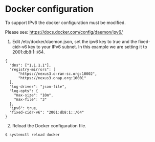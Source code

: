 # Docker configuration

To support IPv6 the docker configuration must be modified. 

Please see:
https://docs.docker.com/config/daemon/ipv6/

1. Edit /etc/docker/daemon.json, set the ipv6 key to true and the fixed-cidr-v6 key to your IPv6 subnet. In this example we are setting it to 2001:db8:1::/64.


```
{
  "dns": ["1.1.1.1"],
  "registry-mirrors": [
      "https://nexus3.o-ran-sc.org:10002", 
      "https://nexus3.onap.org:10001"
  ],
  "log-driver": "json-file",
  "log-opts": {
    "max-size": "10m",
    "max-file": "3"
  },
  "ipv6": true,
  "fixed-cidr-v6": "2001:db8:1::/64"
}
```

2. Reload the Docker configuration file.

```
$ systemctl reload docker
```